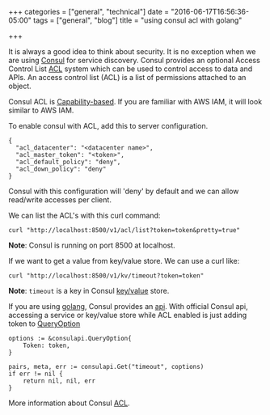 +++
categories = ["general", "technical"]
date = "2016-06-17T16:56:36-05:00"
tags = ["general", "blog"]
title = "using consul acl with golang"

+++

It is always a good idea to think about security. It is no exception when we are using [Consul](https://www.consul.io) for service discovery. Consul provides an optional Access Control List [ACL](https://en.wikipedia.org/wiki/Access_control_list) system which can be used to control access to data and APIs. An access control list (ACL) is a list of permissions attached to an object.

Consul ACL is [Capability-based](https://en.wikipedia.org/wiki/Capability-based_security). If you are familiar with AWS IAM, it will look similar to AWS IAM.

To enable consul with ACL, add this to server configuration.

```
{
  "acl_datacenter": "<datacenter name>",
  "acl_master_token": "<token>",
  "acl_default_policy": "deny",
  "acl_down_policy": "deny"
}
```

Consul with this configuration will 'deny' by default and we can allow read/write accesses per client.

We can list the ACL's with this curl command: 

```
curl "http://localhost:8500/v1/acl/list?token=token&pretty=true"
```
**Note**: Consul is running on port 8500 at localhost.

If we want to get a value from key/value store. We can use a curl like:

```
curl "http://localhost:8500/v1/kv/timeout?token=token"
```
**Note**: `timeout` is a key in Consul [key/value](https://www.consul.io/docs/agent/http/kv.html) store.

If you are using [golang](https://golang.org/), Consul provides an [api](https://github.com/hashicorp/consul/tree/master/api). 
With official Consul api, accessing a service or key/value store while ACL enabled is just adding token to [QueryOption](https://godoc.org/github.com/hashicorp/consul/api#QueryOptions) 

```
options := &consulapi.QueryOption{
	Token: token,
}

pairs, meta, err := consulapi.Get("timeout", coptions)
if err != nil {
	return nil, nil, err
}
```

More information about Consul [ACL](https://www.consul.io/docs/internals/acl.html).
